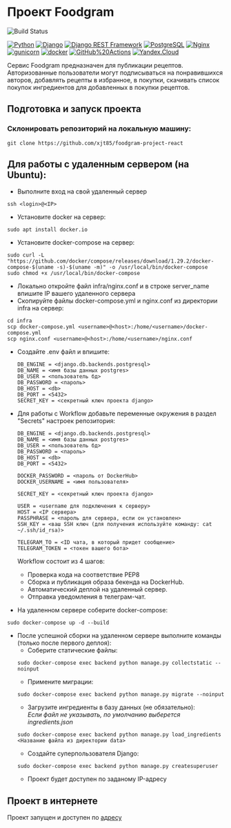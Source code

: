 # Проект Foodgram
![Build Status](https://github.com/xjt85/foodgram-project-react/actions/workflows/foodgram_workflow.yml/badge.svg)

[![Python](https://img.shields.io/badge/-Python-464646?style=flat-square&logo=Python)](https://www.python.org/)
[![Django](https://img.shields.io/badge/-Django-464646?style=flat-square&logo=Django)](https://www.djangoproject.com/)
[![Django REST Framework](https://img.shields.io/badge/-Django%20REST%20Framework-464646?style=flat-square&logo=Django%20REST%20Framework)](https://www.django-rest-framework.org/)
[![PostgreSQL](https://img.shields.io/badge/-PostgreSQL-464646?style=flat-square&logo=PostgreSQL)](https://www.postgresql.org/)
[![Nginx](https://img.shields.io/badge/-NGINX-464646?style=flat-square&logo=NGINX)](https://nginx.org/ru/)
[![gunicorn](https://img.shields.io/badge/-gunicorn-464646?style=flat-square&logo=gunicorn)](https://gunicorn.org/)
[![docker](https://img.shields.io/badge/-Docker-464646?style=flat-square&logo=docker)](https://www.docker.com/)
[![GitHub%20Actions](https://img.shields.io/badge/-GitHub%20Actions-464646?style=flat-square&logo=GitHub%20actions)](https://github.com/features/actions)
[![Yandex.Cloud](https://img.shields.io/badge/-Yandex.Cloud-464646?style=flat-square&logo=Yandex.Cloud)](https://cloud.yandex.ru/)

Сервис Foodgram предназначен для публикации рецептов. Авторизованные пользователи
могут подписываться на понравившихся авторов, добавлять рецепты в избранное,
в покупки, скачивать список покупок ингредиентов для добавленных в покупки
рецептов.

## Подготовка и запуск проекта
### Склонировать репозиторий на локальную машину:
```
git clone https://github.com/xjt85/foodgram-project-react
```
## Для работы с удаленным сервером (на Ubuntu):
* Выполните вход на свой удаленный сервер
```
ssh <login>@<IP>
```
* Установите docker на сервер:
```
sudo apt install docker.io 
```
* Установите docker-compose на сервер:
```
sudo curl -L "https://github.com/docker/compose/releases/download/1.29.2/docker-compose-$(uname -s)-$(uname -m)" -o /usr/local/bin/docker-compose
sudo chmod +x /usr/local/bin/docker-compose
```
* Локально откройте файл infra/nginx.conf и в строке server_name впишите IP вашего удаленного сервера
* Скопируйте файлы docker-compose.yml и nginx.conf из директории infra на сервер:
```
cd infra
scp docker-compose.yml <username>@<host>:/home/<username>/docker-compose.yml
scp nginx.conf <username>@<host>:/home/<username>/nginx.conf
```

* Cоздайте .env файл и впишите:
    ```
    DB_ENGINE = <django.db.backends.postgresql>
    DB_NAME = <имя базы данных postgres>
    DB_USER = <пользователь бд>
    DB_PASSWORD = <пароль>
    DB_HOST = <db>
    DB_PORT = <5432>
    SECRET_KEY = <секретный ключ проекта django>
    ```
* Для работы с Workflow добавьте переменные окружения в раздел "Secrets" настроек репозитория:
    ```
    DB_ENGINE = <django.db.backends.postgresql>
    DB_NAME = <имя базы данных postgres>
    DB_USER = <пользователь бд>
    DB_PASSWORD = <пароль>
    DB_HOST = <db>
    DB_PORT = <5432>
    
    DOCKER_PASSWORD = <пароль от DockerHub>
    DOCKER_USERNAME = <имя пользователя>
    
    SECRET_KEY = <секретный ключ проекта django>

    USER = <username для подключения к серверу>
    HOST = <IP сервера>
    PASSPHRASE = <пароль для сервера, если он установлен>
    SSH_KEY = <ваш SSH ключ (для получения используйте команду: cat ~/.ssh/id_rsa)>

    TELEGRAM_TO = <ID чата, в который придет сообщение>
    TELEGRAM_TOKEN = <токен вашего бота>
    ```
    Workflow состоит из 4 шагов:
     - Проверка кода на соответствие PEP8
     - Сборка и публикация образа бекенда на DockerHub.
     - Автоматический деплой на удаленный сервер.
     - Отправка уведомления в телеграм-чат.  
  
* На удаленном сервере соберите docker-compose:
```
sudo docker-compose up -d --build
```
* После успешной сборки на удаленном сервере выполните команды (только после первого деплоя):
    - Соберите статические файлы:
    ```
    sudo docker-compose exec backend python manage.py collectstatic --noinput
    ```
    - Примените миграции:
    ```
    sudo docker-compose exec backend python manage.py migrate --noinput
    ```
    - Загрузите ингредиенты  в базу данных (не обязательно):  
    *Если файл не указывать, по умолчанию выберется ingredients.json*
    ```
    sudo docker-compose exec backend python manage.py load_ingredients <Название файла из директории data>
    ```
    - Создайте суперпользователя Django:
    ```
    sudo docker-compose exec backend python manage.py createsuperuser
    ```
    - Проект будет доступен по заданому IP-адресу

## Проект в интернете
Проект запущен и доступен по [адресу](http://51.250.30.21/recipes)
